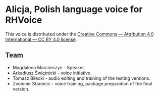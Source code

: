 # Alicja, Polish language voice for RHVoice
This voice is distributed under the [Creative Commons — Attribution 4.0 International — CC BY 4.0 license](https://creativecommons.org/licenses/by/4.0//).

## Team
- Magdalena Marciniszyn - Speaker.
- Arkadiusz Świętnicki - voice initiative.
- Tomasz Bilecki - audio editing and training of the testing versions.
- Zvonimir Stanecic - voice training, package preparation of the final version.
